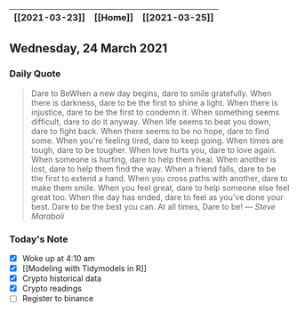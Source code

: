 | [[2021-03-23]] | [[Home]] | [[2021-03-25]] |
| :------------: | :------: | :------------: |

## Wednesday, 24 March 2021

### Daily Quote
> Dare to BeWhen a new day begins, dare to smile gratefully. When there is darkness, dare to be the first to shine a light. When there is injustice, dare to be the first to condemn it. When something seems difficult, dare to do it anyway. When life seems to beat you down, dare to fight back. When there seems to be no hope, dare to find some. When you're feeling tired, dare to keep going. When times are tough, dare to be tougher. When love hurts you, dare to love again. When someone is hurting, dare to help them heal. When another is lost, dare to help them find the way. When a friend falls, dare to be the first to extend a hand. When you cross paths with another, dare to make them smile. When you feel great, dare to help someone else feel great too. When the day has ended, dare to feel as you've done your best. Dare to be the best you can. At all times, Dare to be!
> &mdash; <cite>Steve Maraboli</cite>

### Today's Note

- [x] Woke up at 4:10 am
- [x] [[Modeling with Tidymodels in R]]
- [x] Crypto historical data
- [x] Crypto readings
- [ ] Register to binance